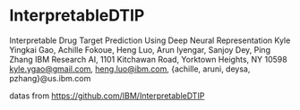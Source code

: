 # InterpretableDTIP

Interpretable Drug Target Prediction Using Deep Neural Representation
Kyle Yingkai Gao, Achille Fokoue, Heng Luo, Arun Iyengar, Sanjoy Dey, Ping Zhang
IBM Research AI, 1101 Kitchawan Road, Yorktown Heights, NY 10598
kyle.ygao@gmail.com, heng.luo@ibm.com, {achille, aruni, deysa, pzhang}@us.ibm.com

datas from https://github.com/IBM/InterpretableDTIP
